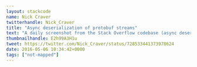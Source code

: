 ```yaml
---
layout: stackcode
name: Nick Craver
twitterhandle: Nick_Craver
title: "Async deserialization of protobuf streams"
text: "A daily screenshot from the Stack Overflow codebase (async deserialization of protobuf streams). "
thumbnailhandle: E2h99A3H1u
tweet: https://twitter.com/Nick_Craver/status/728533441373978624
date: 2016-05-06 10:34:42+0000
tags: ["not-mapped"]
---
```

